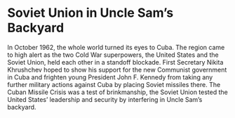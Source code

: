 <h1>Soviet Union in Uncle Sam’s Backyard</h1>

<section id="test">

In October 1962, the whole world turned its eyes to Cuba. The region came to high alert as the two Cold War superpowers, the United States and the Soviet Union, held each other in a standoff blockade. First Secretary Nikita Khrushchev hoped to show his support for the new Communist government in Cuba and frighten young President John F. Kennedy from taking any further military actions against Cuba by placing Soviet missiles there. The Cuban Missile Crisis was a test of brinkmanship, the Soviet Union tested the United States’ leadership and security by interfering in Uncle Sam’s backyard.


</section>

